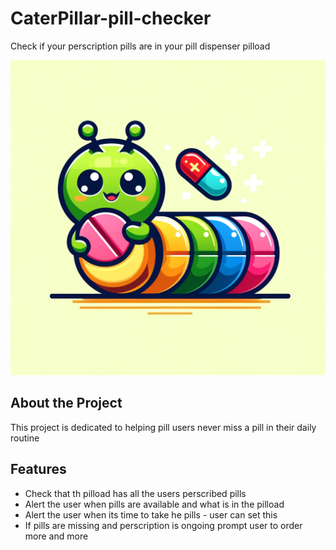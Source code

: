 # CaterPillar-pill-checker
Check if your perscription pills are in your pill dispenser pilload 

![Caterpillar Logo](https://github.com/sleed002/CaterPillar-pill-checker/blob/main/static/caterpillar.webp)

## About the Project

This project is dedicated to helping pill users never miss a pill in their daily routine

## Features

- Check that th pilload has all the users perscribed pills
- Alert the user when pills are available and what is in the pilload
- Alert the user when its time to take he pills - user can set this 
- If pills are missing and perscription is ongoing prompt user to order more
and more